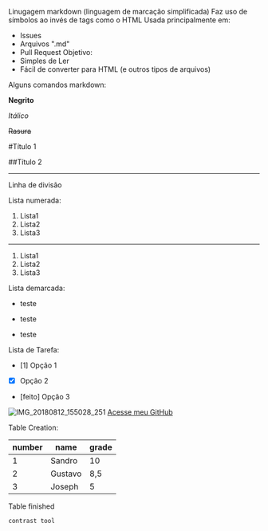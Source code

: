 Linugagem markdown (linguagem de marcação simplificada)
Faz uso de símbolos ao invés de tags como o HTML
Usada principalmente em:
- Issues
- Arquivos ".md"
- Pull Request
Objetivo: 
- Simples de Ler
- Fácil de converter para HTML (e outros tipos de arquivos)

Alguns comandos markdown:

**Negrito**

*Itálico*

~~Rasura~~

#Título 1

##Título 2

---
Linha de divisão

Lista numerada:

1. Lista1
1. Lista2
1. Lista3
***
1. Lista1
1. Lista2
1. Lista3

Lista demarcada:

* teste
- teste
* teste

Lista de Tarefa:
- [1] Opção 1
- [x] Opção 2
- [feito] Opção 3

![IMG_20180812_155028_251](https://user-images.githubusercontent.com/90936509/152721752-e014a1cc-18a8-4687-9aca-9962c6fad5fd.jpg)
[Acesse meu GitHub](https://github.com/Sandro-Gomes/)

Table Creation:

number | name | grade
--- | --- | ---
1 | Sandro | 10
2 | Gustavo | 8,5
3 | Joseph | 5

Table finished

`contrast tool`

